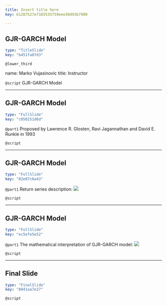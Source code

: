 ```yaml
---
title: Insert title here
key: 61287527ef165535759eee30d93b7900

---
```

## GJR-GARCH Model

```yaml
type: "TitleSlide"
key: "b451fa07d3"
```

`@lower_third`

name: Marko Vujasinovic
title: Instructor


`@script`
GJR-GARCH Model


---
## GJR-GARCH Model

```yaml
type: "FullSlide"
key: "c050251d6d"
```

`@part1`
Proposed by Lawrence R. Glosten, Ravi Jagannathan and David E. Runkle in 1993


`@script`



---
## GJR-GARCH Model

```yaml
type: "FullSlide"
key: "02e07c6a43"
```

`@part1`
Return series description:
![](https://assets.datacamp.com/production/repositories/4448/datasets/e79f6b4ec6d208020e724eedac24d20ac5d9a975/Returnseries_description.jpg)


`@script`



---
## GJR-GARCH Model 

```yaml
type: "FullSlide"
key: "ec5efe5e52"
```

`@part1`
The mathematical interpretation of GJR-GARCH model:
![](https://assets.datacamp.com/production/repositories/4448/datasets/fddc621851203027296f7ee4aef6c4e2a94e0883/GJRGARCHequotion.jpg)


`@script`



---
## Final Slide

```yaml
type: "FinalSlide"
key: "8041aa7e27"
```

`@script`


